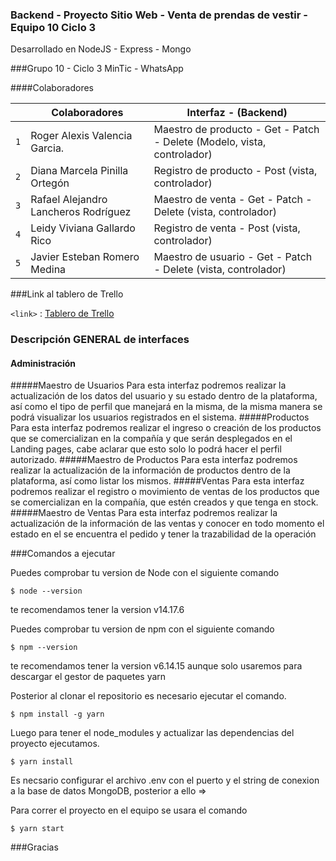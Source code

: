### Backend - Proyecto Sitio Web - Venta de prendas de vestir - Equipo 10  Ciclo 3

Desarrollado en NodeJS - Express - Mongo

###Grupo 10 - Ciclo 3 MinTic - WhatsApp

####Colaboradores


|  | Colaboradores                    | Interfaz - (Backend)                   |
| ------------- | ------------------------------ |------------------------------ |
| `1`   | Roger Alexis Valencia Garcia.       | Maestro de producto - Get - Patch - Delete (Modelo, vista, controlador) |
| `2`   | Diana Marcela Pinilla Ortegón     |  Registro de producto - Post (vista, controlador) |
| `3`   | Rafael Alejandro Lancheros Rodríguez     | Maestro de venta - Get - Patch - Delete (vista, controlador) |
| `4`   | Leidy Viviana Gallardo Rico     |  Registro de venta - Post (vista, controlador) |
| `5`   | Javier Esteban Romero Medina     | Maestro de usuario - Get - Patch - Delete (vista, controlador) |


###Link al tablero de Trello

`<link>` : [Tablero de Trello ](https://trello.com/invite/b/t2gHdrIk/a17019d3002206077d24e6f8f3b0bcd4/scrum-equipo-10 "Tablero de Trello")


### Descripción GENERAL de interfaces

#### Administración
#####Maestro de Usuarios
Para esta interfaz podremos realizar la actualización de los datos del usuario y su estado dentro de la plataforma, así como el tipo de perfil que manejará en la misma, de la misma manera se podrá visualizar los usuarios registrados en el sistema.
#####Productos
Para esta interfaz podremos realizar el ingreso o creación de los productos que se comercializan en la compañía y que serán desplegados en el Landing pages, cabe aclarar que esto solo lo podrá hacer el perfil autorizado.
#####Maestro de Productos
Para esta interfaz podremos realizar la actualización de la información de productos dentro de la plataforma, así como listar los mismos.
#####Ventas
Para esta interfaz podremos realizar el registro o movimiento de ventas de los productos que se comercializan en la compañía, que estén creados y que tenga en stock.
#####Maestro de Ventas
Para esta interfaz podremos realizar la actualización de la información de las ventas y conocer en todo momento el estado en el se encuentra el pedido y tener la trazabilidad de la operación

###Comandos a ejecutar

Puedes comprobar tu version de Node con el siguiente comando

`$ node --version`

te recomendamos tener la version v14.17.6

Puedes comprobar tu version de npm con el siguiente comando

`$ npm --version`

te recomendamos tener la version v6.14.15 aunque solo usaremos para descargar el gestor de paquetes yarn

Posterior al clonar el repositorio es necesario ejecutar el comando.

`$ npm install -g yarn`

Luego para tener el node_modules y actualizar las dependencias del proyecto ejecutamos.

`$ yarn install`


Es necsario configurar el archivo .env con el puerto y el string de conexion a la base de datos MongoDB, posterior a ello =>

Para correr el proyecto en el equipo se usara el comando

`$ yarn start`

###Gracias